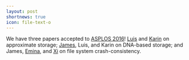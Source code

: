 ```yaml
---
layout: post
shortnews: true
icon: file-text-o
---
```

We have three papers accepted to [ASPLOS 2016][]! [Luis][] and [Karin][] on approximate storage; [James][], Luis, and Karin on DNA-based storage; and James, [Emina][], and [Xi][] on file system crash-consistency.

[ASPLOS 2016]: http://www.ece.cmu.edu/calcm/asplos2016/
[James]: http://homes.cs.washington.edu/~bornholt/
[Luis]: http://homes.cs.washington.edu/~luisceze/
[Emina]: http://homes.cs.washington.edu/~emina/
[Karin]: http://research.microsoft.com/en-us/people/kstrauss/
[Xi]: http://homes.cs.washington.edu/~xi/
